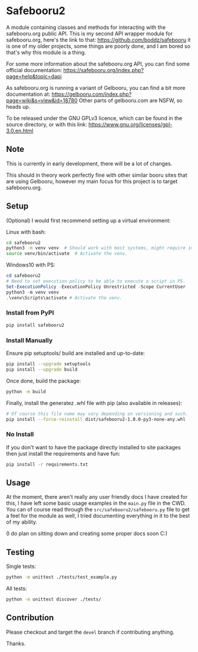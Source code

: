 # Safebooru2

A module containing classes and methods for interacting with the safebooru.org
public API. This is my second API wrapper module for safebooru.org, here's the
link to that: <https://github.com/boddz/safebooru> it is one of my older
projects, some things are poorly done, and I am bored so that's why this
module is a thing.

For some more information about the safebooru.org API, you can find some
official documentation: <https://safebooru.org/index.php?page=help&topic=dapi>

As safebooru.org is running a variant of Gelbooru, you can find a bit more
documentation at: <https://gelbooru.com/index.php?page=wiki&s=view&id=18780>
Other parts of gelbooru.com are NSFW, so heads up.

To be released under the GNU GPLv3 licence, which can be found in the source
directory, or with this link: <https://www.gnu.org/licenses/gpl-3.0.en.html>


## Note

This is currently in early development, there will be a lot of changes.

This should in theory work perfectly fine with other similar booru sites that
are using Gelbooru, however my main focus for this project is to target
safebooru.org.


## Setup

(Optional)
I would first recommend setting up a virtual environment:

Linux with bash:

```bash
cd safebooru2
python3 -m venv venv  # Should work with most systems, might require install.
source venv/bin/activate  # Activate the venv.
```

Windows10 with PS:

```powershell
cd safebooru2
# Need to set execution policy to be able to execute a script in PS.
Set-ExecutionPolicy -ExecutionPolicy Unrestricted -Scope CurrentUser
python3 -m venv venv
.\venv\Scripts\activate # Activate the venv.
```

### Install from PyPI

```bash
pip install safebooru2
```

### Install Manually

Ensure pip setuptools/ build are installed and up-to-date:

```bash
pip install --upgrade setuptools
pip install --upgrade build
```

Once done, build the package:

```bash
python -m build
```

Finally, install the generatez .whl file with pip (also available in
releases):

```bash
# Of course this file name may vary depending on versioning and such.
pip install --force-reinstall dist/safebooru2-1.0.0-py3-none-any.whl
```

### No Install

If you don't want to have the package directly installed to site packages
then just install the requirements and have fun:

```bash
pip install -r requirements.txt
```


## Usage

At the moment, there aren't really any user friendly docs I have created
for this, I have left some basic usage examples in the `main.py` file in the
CWD. You can of course read through the `src/safebooru2/safebooru.py` file
to get a feel for the module as well, I tried documenting everything in it
to the best of my ability.

(I do plan on sitting down and creating some proper docs soon C:)


## Testing

Single tests:

```bash
python -m unittest ./tests/test_example.py
```

All tests:

```bash
python -m unittest discover ./tests/
```


## Contribution

Please checkout and target the `devel` branch if contributing anything.

Thanks.
